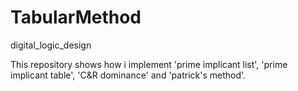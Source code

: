 # TabularMethod
digital_logic_design

This repository shows how i implement 'prime implicant list', 'prime implicant table', 'C&R dominance' and 'patrick's method'.
